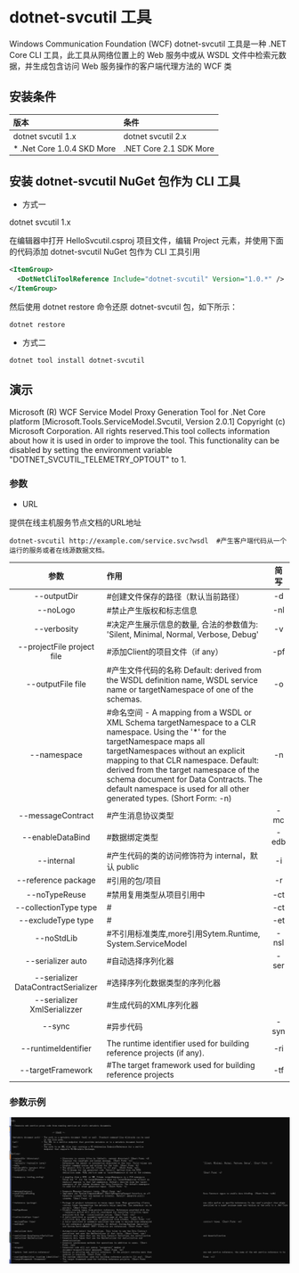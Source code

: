 # dotnet-svcutil 工具

Windows Communication Foundation (WCF) dotnet-svcutil 工具是一种 .NET Core CLI 工具，此工具从网络位置上的 Web 服务中或从 WSDL 文件中检索元数据，并生成包含访问 Web 服务操作的客户端代理方法的 WCF 类

## 安装条件

| 版本 |  条件  |
| :--- | :----|
| dotnet svcutil 1.x | dotnet svcutil 2.x |
| * .Net Core 1.0.4 SKD More | .NET Core 2.1 SDK More |

## 安装 dotnet-svcutil NuGet 包作为 CLI 工具

* 方式一

dotnet svcutil 1.x

在编辑器中打开 HelloSvcutil.csproj 项目文件，编辑 Project 元素，并使用下面的代码添加 dotnet-svcutil NuGet 包作为 CLI 工具引用

``` XML
<ItemGroup>
  <DotNetCliToolReference Include="dotnet-svcutil" Version="1.0.*" />
</ItemGroup>
```

然后使用 dotnet restore 命令还原 dotnet-svcutil 包，如下所示：

``` Shell
dotnet restore
```

* 方式二

``` shell
dotnet tool install dotnet-svcutil
```

## 演示

Microsoft (R) WCF Service Model Proxy Generation Tool for .Net Core platform
[Microsoft.Tools.ServiceModel.Svcutil, Version 2.0.1]
Copyright (c) Microsoft Corporation.  All rights reserved.This tool collects information about how it is used in order to improve the tool. This functionality can be disabled by setting the environment variable "DOTNET_SVCUTIL_TELEMETRY_OPTOUT" to 1.

### 参数

* URL  

提供在线主机服务节点文档的URL地址

``` shell
dotnet-svcutil http://example.com/service.svc?wsdl  #产生客户端代码从一个运行的服务或者在线源数据文档。
```

| 参数 | 作用 | 简写 |
| :------: | :------| :-------: |
| --outputDir      |  #创建文件保存的路径（默认当前路径） | -d |
| --noLogo         |  #禁止产生版权和标志信息  | -nl |
| --verbosity      |  #决定产生展示信息的数量, 合法的参数值为: 'Silent, Minimal, Normal, Verbose, Debug' | -v  |
| --projectFile project file | #添加Client的项目文件（if any） | -pf |
| --outputFile file | #产生文件代码的名称 Default: derived from the WSDL definition name, WSDL service name   or targetNamespace of one of the schemas. |  -o |
| --namespace | #命名空间 - A mapping from a WSDL or XML Schema targetNamespace to a CLR namespace. Using the '*' for the targetNamespace maps all targetNamespaces without an explicit mapping to that CLR namespace. Default: derived from the target namespace of the schema document for Data Contracts. The default namespace is used for all other generated types. (Short Form: -n) |  -n |
| --messageContract | #产生消息协议类型 | -mc |
| --enableDataBind  | #数据绑定类型 | -edb |
| --internal | #产生代码的类的访问修饰符为 internal，默认 public |  -i |
| --reference package | #引用的包/项目 | -r |
| --noTypeReuse | #禁用复用类型从项目引用中 | -ct |
| --collectionType type | # | -ct |
| --excludeType type | # | -et |
| --noStdLib | #不引用标准类库,more引用Sytem.Runtime, System.ServiceModel | -nsl |
| --serializer auto | #自动选择序列化器 | -ser |
| --serializer DataContractSerializer | #选择序列化数据类型的序列化器 | |
| --serializer XmlSerializzer | #生成代码的XML序列化器 | |
| --sync | #异步代码 | -syn |
| --runtimeIdentifier| The runtime identifier used for building reference projects (if any).| -ri |
| --targetFramework | #The target framework used for building reference projects | -tf |


### 参数示例

![图 1-1](./images/dotnet-svcutil.png)
